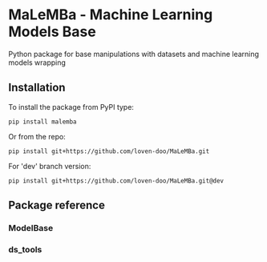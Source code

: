 # MaLeMBa - Machine Learning Models Base

Python package for base manipulations with datasets and machine learning models wrapping

## Installation

To install the package from PyPI type:

```
pip install malemba
```

Or from the repo:

```
pip install git+https://github.com/loven-doo/MaLeMBa.git
```

For 'dev' branch version:

```
pip install git+https://github.com/loven-doo/MaLeMBa.git@dev
```

## Package reference

### ModelBase

### ds_tools

